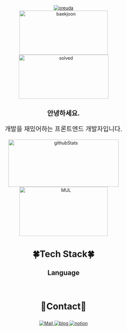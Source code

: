<div  style = "display: flex;  align-items: center; flex-direction: column;  justify-content: center;" align = "center";>
<!-- font-size 를 조절하면 원하는 크기로 글자를 조절할 수 있습니다.-->
  <!-- Designed and developed in-house at Oreuda (https://oreuda.kr) -->
  <!-- 불편 사항 및 문의는 tykimdream@gmail.com으로 보내주세요 -->
  <div key="6">
    <a href = "https://oreuda.kr/">
      <img
        src=https://oreuda.kr/api/v1/plant/card?nickname=tykimdream
        alt="oreuda"
      />
    </a>
  </div>
  
  <div key="1">
    <img src=http://mazassumnida.wtf/api/v2/generate_badge?boj=misso88 width="280" height="140" alt="baekjoon" />
    <img src=http://mazandi.herokuapp.com/api?handle=misso88&theme=warm width="285" height="140" alt="solved" />
  </div>
  
  <div key="7" >
    <div key=0 >
          <h3 style ="font-size : 1.5em; font-weight:700;">
          안녕하세요.
          </h3>
          <p style ="font-size : 20px;">개발을 재밌어하는 프론트엔드 개발자입니다.</p>
    </div>
  </div>
  
  <div key="2">
    <img src=https://github-readme-stats.vercel.app/api?username=tykimdream&show_icons=true&theme=dark width="350" height="150" alt="githubStats" />
  </div>
  
  <div key="3">
    <img src=https://github-readme-stats.vercel.app/api/top-langs/?username=tykimdream&hide_progress=true&theme=dark width="280" height=156 alt="MUL" />
  </div>
  
  <div key="4">
  <h3 style ="font-size : 2em; font-weight:700;">🍀Tech Stack🍀</h3>
    <div ><h3 key=0 style ="font-size : 1.5em; font-weight:700;">Language</h3><div "><img
          key=49901.36983666852
          style = "margin: 5px 5px;"
          src=https://img.shields.io/badge/typescript-31859c?style=flat&logo=typescript&logoColor=white
          alt=""
        /> <img
          key=308095.9178852704
          style = "margin: 5px 5px;"
          src=https://img.shields.io/badge/vue.js-4FC08D?style=flat&logo=vue.js&logoColor=white
          alt=""
        /> <img
          key=383074.98832409474
          style = "margin: 5px 5px;"
          src=https://img.shields.io/badge/javascript-f1e05a?style=flat&logo=javascript&logoColor=white
          alt=""
        /></div></div>
  </div>
  
  <div key="5">
    <h3 style ="font-size : 2em; font-weight:700;">💙Contact💙</h3>
    <div className=Preview_contactBadgeDiv__3demU>
      <a href=mailto:tykimdream@naver.com target="_blank">
            <img
              src="https://img.shields.io/badge/Mail-6667AB?style=flat&logo=Gmail&logoColor=white"
              alt="Mail"
            />
          </a>
      <a href=tykimdream target="_blank">
            <img src=https://img.shields.io/badge/TechBlog-7FD2F5?style=flat&logo=Hoppscotch&logoColor=white&link=tykimdream/ alt="blog" />
          </a>
      <a href=tykimdream target="_blank">
            <img src=https://img.shields.io/badge/Notion-000000?style=flat&logo=Notion&logoColor=white&link=tykimdream/ alt="notion" />
          </a>
    </div>
  </div>
  
</div>